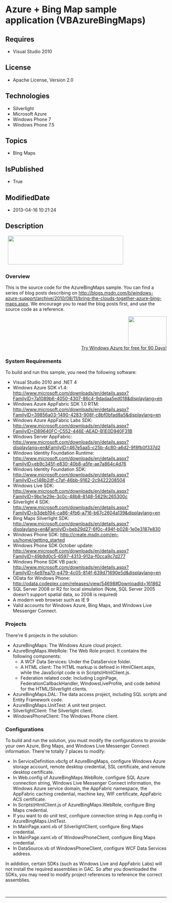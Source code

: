 # Azure + Bing Map sample application (VBAzureBingMaps)
## Requires
* Visual Studio 2010
## License
* Apache License, Version 2.0
## Technologies
* Silverlight
* Microsoft Azure
* Windows Phone 7
* Windows Phone 7.5
## Topics
* Bing Maps
## IsPublished
* True
## ModifiedDate
* 2013-04-16 10:21:24
## Description

<p style="font-family:Courier New">&nbsp;<a href="http://www.microsoft.com/click/services/Redirect2.ashx?CR_CC=200144420" target="_blank"><img id="79969" src="http://i1.code.msdn.s-msft.com/csazurebingmaps-bab92df1/image/file/79969/1/120x90_azure_web_en_us.jpg" alt="" width="360" height="90"></a></p>
<h3>Overview</h3>
<p>This is the source code for the AzureBingMaps sample. You can find a series of blog posts describing on
<a href="http://blogs.msdn.com/b/windows-azure-support/archive/2010/08/11/bring-the-clouds-together-azure-bing-maps.aspx">
http://blogs.msdn.com/b/windows-azure-support/archive/2010/08/11/bring-the-clouds-together-azure-bing-maps.aspx</a>. We encourage you to read the blog posts first, and use the source code as a reference.</p>
<div align="right">
<p><a href="http://www.microsoft.com/click/services/Redirect2.ashx?CR_CC=200144420"><span style="color:windowtext; text-decoration:none"><span><img src="http://code.msdn.microsoft.com/site/view/file/67654/1/image.png" alt="" width="120" height="90" align="middle">
</span></span></a><br>
<a href="http://www.microsoft.com/click/services/Redirect2.ashx?CR_CC=200144420">Try Windows Azure for free for 90 Days!</a></p>
</div>
<h3>System Requirements</h3>
<p>To build and run this sample, you need the following software:</p>
<ul>
<li>Visual Studio 2010 and .NET 4 </li><li>Windows Azure SDK v1.4: <a href="http://www.microsoft.com/downloads/en/details.aspx?FamilyID=7a1089b6-4050-4307-86c4-9dadaa5ed018&displaylang=en">
http://www.microsoft.com/downloads/en/details.aspx?FamilyID=7a1089b6-4050-4307-86c4-9dadaa5ed018&amp;displaylang=en</a>
</li><li>Windows Azure AppFabric SDK 1.0 RTM: <a href="http://www.microsoft.com/downloads/en/details.aspx?FamilyID=39856a03-1490-4283-908f-c8bf0bfad8a5&displaylang=en">
http://www.microsoft.com/downloads/en/details.aspx?FamilyID=39856a03-1490-4283-908f-c8bf0bfad8a5&amp;displaylang=en</a>
</li><li>Windows Azure AppFabric Labs SDK: <a href="http://www.microsoft.com/downloads/en/details.aspx?FamilyID=D89640FC-C552-446E-AEAD-B1E0D940F31B">
http://www.microsoft.com/downloads/en/details.aspx?FamilyID=D89640FC-C552-446E-AEAD-B1E0D940F31B</a>
</li><li>Windows Server AppFabric: <a href="http://www.microsoft.com/downloads/en/details.aspx?displaylang=en&FamilyID=467e5aa5-c25b-4c80-a6d2-9f8fb0f337d2">
http://www.microsoft.com/downloads/en/details.aspx?displaylang=en&amp;FamilyID=467e5aa5-c25b-4c80-a6d2-9f8fb0f337d2</a>
</li><li>Windows Identity Foundation Runtime: <a href="http://www.microsoft.com/downloads/en/details.aspx?FamilyID=eb9c345f-e830-40b8-a5fe-ae7a864c4d76">
http://www.microsoft.com/downloads/en/details.aspx?FamilyID=eb9c345f-e830-40b8-a5fe-ae7a864c4d76</a>
</li><li>Windows Identity Foundation SDK: <a href="http://www.microsoft.com/downloads/en/details.aspx?FamilyID=c148b2df-c7af-46bb-9162-2c9422208504">
http://www.microsoft.com/downloads/en/details.aspx?FamilyID=c148b2df-c7af-46bb-9162-2c9422208504</a>
</li><li>Windows Live SDK: <a href="http://www.microsoft.com/downloads/en/details.aspx?FamilyID=9bc1e29e-3c0c-48b8-8148-5629c265300c">
http://www.microsoft.com/downloads/en/details.aspx?FamilyID=9bc1e29e-3c0c-48b8-8148-5629c265300c</a>
</li><li>Silverlight 4 SDK: <a href="http://www.microsoft.com/downloads/en/details.aspx?FamilyID=b3deb194-ca86-4fb6-a716-b67c2604a139&displaylang=en">
http://www.microsoft.com/downloads/en/details.aspx?FamilyID=b3deb194-ca86-4fb6-a716-b67c2604a139&amp;displaylang=en</a>
</li><li>Bing Maps Silverlight SDK: <a href="http://www.microsoft.com/downloads/en/details.aspx?displaylang=en&FamilyID=beb29d27-6f0c-494f-b028-1e0e3187e830">
http://www.microsoft.com/downloads/en/details.aspx?displaylang=en&amp;FamilyID=beb29d27-6f0c-494f-b028-1e0e3187e830</a>
</li><li>Windows Phone SDK: <a href="http://create.msdn.com/en-us/home/getting_started">
http://create.msdn.com/en-us/home/getting_started</a> </li><li>Windows Phone SDK October update: <a href="http://www.microsoft.com/downloads/en/details.aspx?FamilyID=49b9d0c5-6597-4313-912a-f0cca9c7d277">
http://www.microsoft.com/downloads/en/details.aspx?FamilyID=49b9d0c5-6597-4313-912a-f0cca9c7d277</a>
</li><li>Windows Phone SDK VB pack: <a href="http://www.microsoft.com/downloads/en/details.aspx?FamilyID=4e97ea70-e479-4c05-814f-639d71690e5d&displaylang=en">
http://www.microsoft.com/downloads/en/details.aspx?FamilyID=4e97ea70-e479-4c05-814f-639d71690e5d&amp;displaylang=en</a>
</li><li>OData for Windows Phone: <a href="http://odata.codeplex.com/releases/view/54698#DownloadId=161862">
http://odata.codeplex.com/releases/view/54698#DownloadId=161862</a> </li><li>SQL Server 2008 or R2 for local simulation (Note, SQL Server 2005 doesn't support spatial data, so 2008 is required)
</li><li>A modern web browser such as IE 9 </li><li>Valid accounts for Windows Azure, Bing Maps, and Windows Live Messenger Connect.
</li></ul>
<h3>Projects</h3>
<p>There're 6 projects in the solution:</p>
<ul>
<li>AzureBingMaps: The Windows Azure cloud project. </li><li>AzureBingMaps.WebRole: The Web Role project. It contains the following components:
<ul>
<li>A WCF Data Services: Under the DataService folder. </li><li>A HTML client: The HTML markup is defined in HtmlClient.aspx, while the JavaScript code is in Scripts\HtmlClient.js.
</li><li>Federation related code: Including LoginPage, FederationCallbackHandler, WindowsLiveProfile, and code behind for the HTML/Silverlight clients.
</li></ul>
</li><li>AzureBingMaps.DAL: The data access project, including SQL scripts and Entity Framework code.
</li><li>AzureBingMaps.UnitTest: A unit test project. </li><li>SilverlightClient: The Silverlight client. </li><li>WindowsPhoneClient: The Windows Phone client. </li></ul>
<h3>Configurations</h3>
<p>To build and run the solution, you must modify the configurations to provide your own Azure, Bing Maps, and Windows Live Messenger Connect information. There're totally 7 places to modify:</p>
<ul>
<li>In ServiceDefinition.vbcfg of AzureBingMaps, configure Windows Azure storage account, remote desktop credential, SSL certificate, and remote desktop certificate.
</li><li>In Web.config of AzureBingMaps.WebRole, configure SQL Azure connection string, Windows Live Messenger Connect information, the Windows Azure service domain, the AppFabric namespace, the AppFabric caching credential, machine key, WIF certificate, AppFabric
 ACS certificate. </li><li>In Scripts\HtmlClient.js of AzureBingMaps.WebRole, configure Bing Maps credential.
</li><li>If you want to do unit test, configure connection string in App.config in AzureBingMaps.UnitTest.
</li><li>In MainPage.xaml.vb of SilverlightClient, configure Bing Maps credential. </li><li>In MainPage.xaml.vb of WindowsPhoneClient, configure Bing Maps credential. </li><li>In DataSource.vb of WindowsPhoneClient, configure WCF Data Services address. </li></ul>
<p>In addidion, certain SDKs (such as Windows Live and AppFabric Labs) will not install the required assemblies in GAC. So after you downloaded the SDKs, you may need to modify project references to reference the correct assemblies.</p>
<p>&nbsp;</p>
<hr>
<div><a href="http://go.microsoft.com/?linkid=9759640" style="margin-top:3px"><img src="http://bit.ly/onecodelogo" alt="">
</a></div>

